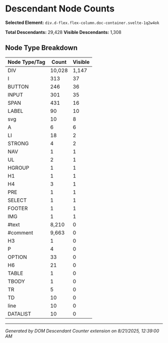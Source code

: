 # Descendant Node Counts

**Selected Element:** `div.d-flex.flex-column.doc-container.svelte-1q2w4ok`

**Total Descendants:** 29,428
**Visible Descendants:** 1,308

## Node Type Breakdown

| Node Type/Tag | Count | Visible |
|---------------|-------|----------|
| DIV | 10,028 | 1,147 |
| I | 313 | 37 |
| BUTTON | 246 | 36 |
| INPUT | 301 | 35 |
| SPAN | 431 | 16 |
| LABEL | 90 | 10 |
| svg | 10 | 8 |
| A | 6 | 6 |
| LI | 18 | 2 |
| STRONG | 4 | 2 |
| NAV | 1 | 1 |
| UL | 2 | 1 |
| HGROUP | 1 | 1 |
| H1 | 1 | 1 |
| H4 | 3 | 1 |
| PRE | 1 | 1 |
| SELECT | 1 | 1 |
| FOOTER | 1 | 1 |
| IMG | 1 | 1 |
| #text | 8,210 | 0 |
| #comment | 9,663 | 0 |
| H3 | 1 | 0 |
| P | 4 | 0 |
| OPTION | 33 | 0 |
| H6 | 21 | 0 |
| TABLE | 1 | 0 |
| TBODY | 1 | 0 |
| TR | 5 | 0 |
| TD | 10 | 0 |
| line | 10 | 0 |
| DATALIST | 10 | 0 |

---
*Generated by DOM Descendant Counter extension on 8/21/2025, 12:39:00 AM*
